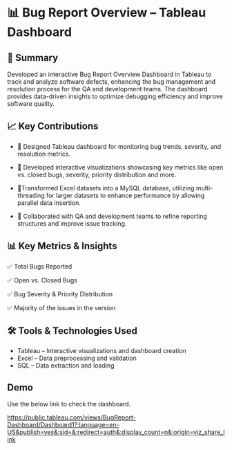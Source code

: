 
# 📊 Bug Report Overview – Tableau Dashboard



                                                                                                                                
## 📌 Summary
Developed an interactive Bug Report Overview Dashboard in Tableau to track and analyze software defects, enhancing the bug management and resolution process for the QA and development teams. The dashboard provides data-driven insights to optimize debugging efficiency and improve software quality.

## 📈 Key Contributions

- 📌 Designed Tableau dashboard for monitoring bug trends, severity, and resolution metrics.


- 📌 Developed interactive visualizations showcasing key metrics like open vs. closed bugs, severity, priority distribution and more.
- 📌Transformed Excel datasets into a MySQL database, utilizing multi-threading for larger datasets to enhance performance by allowing parallel data insertion.

- 📌 Collaborated with QA and development teams to refine reporting structures and improve issue tracking.
## 📊 Key Metrics & Insights
✅ Total Bugs Reported

✅ Open vs. Closed Bugs

✅ Bug Severity & Priority Distribution

✅ Majority of the issues in the version
## 🛠 Tools & Technologies Used
- Tableau – Interactive visualizations and dashboard creation
- Excel – Data preprocessing and validation
- SQL – Data extraction and loading
## Demo

Use the below link to check the dashboard.

https://public.tableau.com/views/BugReport-Dashboard/Dashboard1?:language=en-US&publish=yes&:sid=&:redirect=auth&:display_count=n&:origin=viz_share_link

